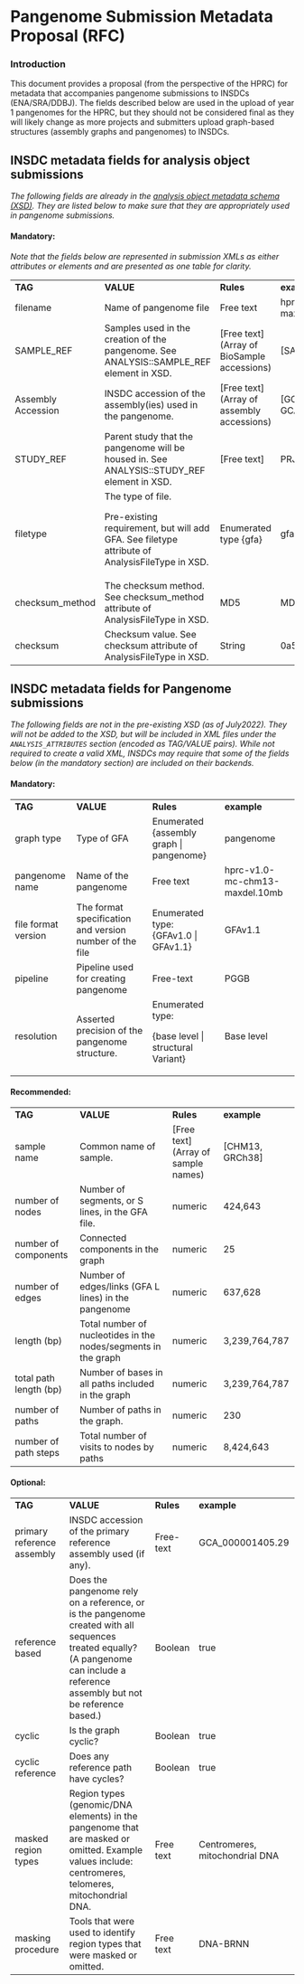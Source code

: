 # **Pangenome Submission Metadata Proposal (RFC)**


### **Introduction**
This document provides a proposal (from the perspective of the HPRC) for metadata that accompanies pangenome submissions to INSDCs (ENA/SRA/DDBJ). The fields described below are used in the upload of year 1 pangenomes for the HPRC, but they should not be considered final as they will likely change as more projects and submitters upload graph-based structures (assembly graphs and pangenomes) to INSDCs.


## **INSDC metadata fields for analysis object submissions**

_The following fields are already in the [analysis object metadata schema (XSD)](https://ftp.ebi.ac.uk/pub/databases/ena/doc/xsd/sra_1_5/SRA.analysis.xsd). They are listed below to make sure that they are appropriately used in pangenome submissions._


#### Mandatory:

_Note that the fields below are represented in submission XMLs as either attributes or elements and are presented as one table for clarity._

<table>
  <tr>
   <td><strong>TAG</strong>
   </td>
   <td><strong>VALUE</strong>
   </td>
   <td><strong>Rules</strong>
   </td>
   <td><strong>example</strong>
   </td>
  </tr>
  <tr>
   <td>filename
   </td>
   <td>Name of pangenome file
   </td>
   <td>Free text
   </td>
   <td>hprc-v1.0-mc-grch38-maxdel.10mb.gfa.gz
   </td>
  </tr>
  <tr>
   <td>SAMPLE_REF
   </td>
   <td>Samples used in the creation of the pangenome. See ANALYSIS::SAMPLE_REF element in XSD.
   </td>
   <td>[Free text] (Array of BioSample accessions)
   </td>
   <td>[SAMN03283347, SAMN03255769]
   </td>
  </tr>
  <tr>
   <td>Assembly Accession
   </td>
   <td>INSDC accession of the assembly(ies) used in the pangenome.
   </td>
   <td>[Free text] (Array of assembly accessions)
   </td>
   <td>[GCA_009914755.3, GCA_018471515.1]
   </td>
  </tr>
  <tr>
   <td>STUDY_REF
   </td>
   <td>Parent study that the pangenome will be housed in. See ANALYSIS::STUDY_REF element in XSD.
   </td>
   <td>[Free text]
   </td>
   <td>PRJNA730822
   </td>
  </tr>
  <tr>
   <td>filetype
   </td>
   <td>The type of file. 
<p>
Pre-existing requirement, but will add GFA. See filetype attribute of AnalysisFileType in XSD.
   </td>
   <td>Enumerated type {gfa}
   </td>
   <td>gfa
   </td>
  </tr>
  <tr>
   <td>checksum_method
   </td>
   <td>The checksum method. See checksum_method attribute of AnalysisFileType in XSD.
   </td>
   <td>MD5
   </td>
   <td>MD5
   </td>
  </tr>
  <tr>
   <td>checksum
   </td>
   <td>Checksum value. See checksum attribute of AnalysisFileType in XSD.
   </td>
   <td>String
   </td>
   <td>0a5ae55ceb250b6a866261bb67c41cae
   </td>
  </tr>
</table>



## **INSDC metadata fields for Pangenome submissions**

_The following fields are not in the pre-existing XSD (as of July2022). They will not be added to the XSD, but will be included in XML files under the `ANALYSIS_ATTRIBUTES` section (encoded as TAG/VALUE pairs). While not required to create a valid XML, INSDCs may require that some of the fields below (in the mandatory section) are included on their backends._

#### **Mandatory:**


<table>
  <tr>
   <td><strong>TAG</strong>
   </td>
   <td><strong>VALUE</strong>
   </td>
   <td><strong>Rules</strong>
   </td>
   <td><strong>example</strong>
   </td>
  </tr>
  <tr>
   <td>graph type
   </td>
   <td>Type of GFA
   </td>
   <td>Enumerated {assembly graph | pangenome}
   </td>
   <td>pangenome
   </td>
  </tr>
  <tr>
   <td>pangenome name
   </td>
   <td>Name of the pangenome
   </td>
   <td>Free text
   </td>
   <td>hprc-v1.0-mc-chm13-maxdel.10mb
   </td>
  </tr>
  <tr>
   <td>file format version
   </td>
   <td>The format specification and version number of the file
   </td>
   <td>Enumerated type: {GFAv1.0 | GFAv1.1}
   </td>
   <td>GFAv1.1
   </td>
  </tr>
  <tr>
   <td>pipeline
   </td>
   <td>Pipeline used for creating pangenome
   </td>
   <td>Free-text
   </td>
   <td>PGGB
   </td>
  </tr>
  <tr>
   <td>resolution
   </td>
   <td>Asserted precision of the pangenome structure.
   </td>
   <td>Enumerated type:
<p>
{base level | structural Variant}
   </td>
   <td>Base level
   </td>
  </tr>
</table>



#### **Recommended:**


<table>
  <tr>
   <td><strong>TAG</strong>
   </td>
   <td><strong>VALUE</strong>
   </td>
   <td><strong>Rules</strong>
   </td>
   <td><strong>example</strong>
   </td>
  </tr>
  <tr>
   <td>sample name
   </td>
   <td>Common name of sample.
   </td>
   <td>[Free text] (Array of sample names)
   </td>
   <td>[CHM13, GRCh38]
   </td>
  </tr>
  <tr>
   <td>number of nodes
   </td>
   <td>Number of segments, or S lines, in the GFA file.
   </td>
   <td>numeric
   </td>
   <td>424,643
   </td>
  </tr>
  <tr>
   <td>number of components
   </td>
   <td>Connected components in the graph
   </td>
   <td>numeric
   </td>
   <td>25
   </td>
  </tr>
  <tr>
   <td>number of edges
   </td>
   <td>Number of edges/links (GFA L lines) in the pangenome
   </td>
   <td>numeric
   </td>
   <td>637,628
   </td>
  </tr>
  <tr>
   <td>length (bp)
   </td>
   <td>Total number of nucleotides in the nodes/segments in the graph
   </td>
   <td>numeric
   </td>
   <td>3,239,764,787
   </td>
  </tr>
  <tr>
   <td>total path length (bp)
   </td>
   <td>Number of bases in all paths included in the graph
   </td>
   <td>numeric
   </td>
   <td>3,239,764,787
   </td>
  </tr>
  <tr>
   <td>number of paths
   </td>
   <td>Number of paths in the graph.
   </td>
   <td>numeric
   </td>
   <td>230
   </td>
  </tr>
  <tr>
   <td>number of path steps
   </td>
   <td>Total number of visits to nodes by paths
   </td>
   <td>numeric
   </td>
   <td>8,424,643
   </td>
  </tr>
</table>



#### Optional:


<table>
  <tr>
   <td><strong>TAG</strong>
   </td>
   <td><strong>VALUE</strong>
   </td>
   <td><strong>Rules</strong>
   </td>
   <td><strong>example</strong>
   </td>
  </tr>
  <tr>
   <td>primary reference assembly
   </td>
   <td>INSDC accession of the primary reference assembly used (if any). 
   </td>
   <td>Free-text
   </td>
   <td>GCA_000001405.29
   </td>
  </tr>
  <tr>
   <td>reference based
   </td>
   <td>Does the pangenome rely on a reference, or is the pangenome created with all sequences treated equally? (A pangenome can include a reference assembly but not be reference based.)
   </td>
   <td>Boolean
   </td>
   <td>true
   </td>
  </tr>
  <tr>
   <td>cyclic
   </td>
   <td>Is the graph cyclic?
   </td>
   <td>Boolean
   </td>
   <td>true
   </td>
  </tr>
  <tr>
   <td>cyclic reference
   </td>
   <td>Does any reference path have cycles?
   </td>
   <td>Boolean
   </td>
   <td>true
   </td>
  </tr>
  <tr>
   <td>masked region types
   </td>
   <td>Region types (genomic/DNA elements) in the pangenome that are masked or omitted. Example values include: centromeres, telomeres, mitochondrial DNA.
   </td>
   <td>Free text
   </td>
   <td>Centromeres, mitochondrial DNA
   </td>
  </tr>
  <tr>
   <td>masking procedure
   </td>
   <td>Tools that were used to identify region types that were masked or omitted.
   </td>
   <td>Free text
   </td>
   <td>DNA-BRNN
   </td>
  </tr>
</table>

